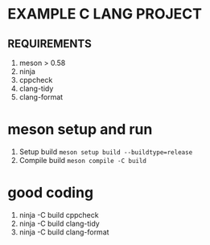 # EXAMPLE C LANG PROJECT


## REQUIREMENTS

1. meson > 0.58
2. ninja
3. cppcheck
4. clang-tidy
5. clang-format

# meson setup and run

1.  Setup build `meson setup build --buildtype=release`
2.  Compile build `meson compile -C build`

# good coding

1. ninja -C build cppcheck
2. ninja -C build clang-tidy
2. ninja -C build clang-format
